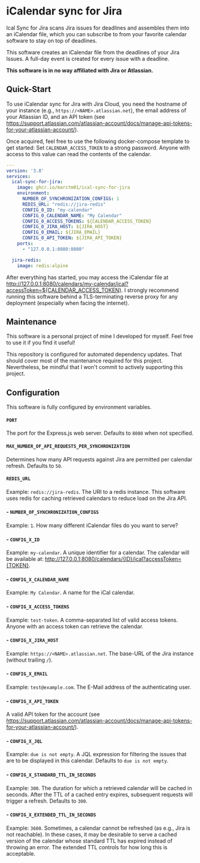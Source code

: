 # iCalendar sync for Jira
Ical Sync for Jira scans Jira issues for deadlines and assembles them into an iCalendar file,
which you can subscribe to from your favorite calendar software to stay on top of deadlines.

This software creates an iCalendar file from the deadlines of your Jira Issues.
A full-day event is created for every issue with a deadline.

**This software is in no way affiliated with Jira or Atlassian.**

## Quick-Start
To use iCalendar sync for Jira with Jira Cloud, you need the hostname of your instance 
(e.g., `https://<NAME>.atlassian.net`), the email address of your Atlassian ID,
and an API token (see https://support.atlassian.com/atlassian-account/docs/manage-api-tokens-for-your-atlassian-account/).

Once acquired, feel free to use the following docker-compose template to get started:
Set `CALENDAR_ACCESS_TOKEN` to a strong password. Anyone with access to this value can read the 
contents of the calendar.

```yml
---
version: '3.8'
services:
  ical-sync-for-jira:
    image: ghcr.io/marctm01/ical-sync-for-jira
    environment:
      NUMBER_OF_SYNCHRONIZATION_CONFIGS: 1
      REDIS_URL: "redis://jira-redis"
      CONFIG_0_ID: "my-calendar"
      CONFIG_0_CALENDAR_NAME: "My Calendar"
      CONFIG_0_ACCESS_TOKENS: ${CALENDAR_ACCESS_TOKEN}
      CONFIG_0_JIRA_HOST: ${JIRA_HOST}
      CONFIG_0_EMAIL: ${JIRA_EMAIL}
      CONFIG_0_API_TOKEN: ${JIRA_API_TOKEN}
    ports:
      - "127.0.0.1:8080:8080"

  jira-redis:
    image: redis:alpine
```

After everything has started, you may access the iCalendar file at 
http://127.0.0.1:8080/calendars/my-calendar/ical?accessToken=${CALENDAR_ACCESS_TOKEN}.
I strongly recommend running this software behind a TLS-terminating reverse proxy for any deployment 
(especially when facing the internet).

## Maintenance
This software is a personal project of mine I developed for myself. Feel free to use it if you find it useful!

This repository is configured for automated dependency updates. That should cover most of the maintenance required for this project.
Nevertheless, be mindful that I won't commit to actively supporting this project.

## Configuration
This software is fully configured by environment variables.

#### `PORT`

The port for the Express.js web server. Defaults to `8080` when not specified.

#### `MAX_NUMBER_OF_API_REQUESTS_PER_SYNCHRONIZATION`

Determines how many API requests against Jira are permitted per calendar refresh. Defaults to `50`.

#### `REDIS_URL`
Example: `redis://jira-redis`.
The URI to a redis instance. This software uses redis for caching retrieved calendars to reduce load on the Jira API.

#### - `NUMBER_OF_SYNCHRONIZATION_CONFIGS`
Example: `1`. How many different iCalendar files do you want to serve?

#### - `CONFIG_X_ID`
Example: `my-calendar`. A unique identifier for a calendar. 
The calendar will be available at: http://127.0.0.1:8080/calendars/{ID}/ical?accessToken={TOKEN}.

#### - `CONFIG_X_CALENDAR_NAME`
Example: `My Calendar`. A name for the iCal calendar.

#### - `CONFIG_X_ACCESS_TOKENS`
Example: `test-token`. A comma-separated list of valid access tokens.
Anyone with an access token can retrieve the calendar.

#### - `CONFIG_X_JIRA_HOST`
Example: `https://<NAME>.atlassian.net`. The base-URL of the Jira instance (without trailing `/`).

#### - `CONFIG_X_EMAIL`
Example: `test@example.com`. The E-Mail address of the authenticating user.

#### - `CONFIG_X_API_TOKEN`
A valid API token for the account 
(see https://support.atlassian.com/atlassian-account/docs/manage-api-tokens-for-your-atlassian-account/).

#### - `CONFIG_X_JQL`
Example: `due is not empty`. A JQL expression for filtering the issues that are to be displayed in this calendar.
Defaults to `due is not empty`.

#### - `CONFIG_X_STANDARD_TTL_IN_SECONDS`
Example: `300`. The duration for which a retrieved calendar will be cached in seconds.
After the TTL of a cached entry expires, subsequent requests will trigger a refresh. Defaults to `300`.

#### - `CONFIG_X_EXTENDED_TTL_IN_SECONDS`
Example: `3600`. Sometimes, a calendar cannot be refreshed (as e.g., Jira is not reachable).
In these cases, it may be desirable to serve a cached version of the calendar whose standard TTL has expired
instead of throwing an error. The extended TTL controls for how long this is acceptable.